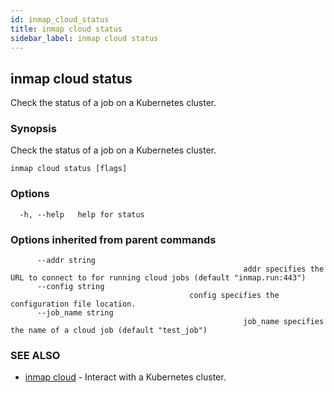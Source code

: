 ```yaml
---
id: inmap_cloud_status
title: inmap cloud status
sidebar_label: inmap cloud status
---
```


## inmap cloud status

Check the status of a job on a Kubernetes cluster.

### Synopsis

Check the status of a job on a Kubernetes cluster.

```
inmap cloud status [flags]
```

### Options

```
  -h, --help   help for status
```

### Options inherited from parent commands

```
      --addr string       
                          							addr specifies the URL to connect to for running cloud jobs (default "inmap.run:443")
      --config string     
                                        config specifies the configuration file location.
      --job_name string   
                          							job_name specifies the name of a cloud job (default "test_job")
```

### SEE ALSO

* [inmap cloud](inmap_cloud)	 - Interact with a Kubernetes cluster.

